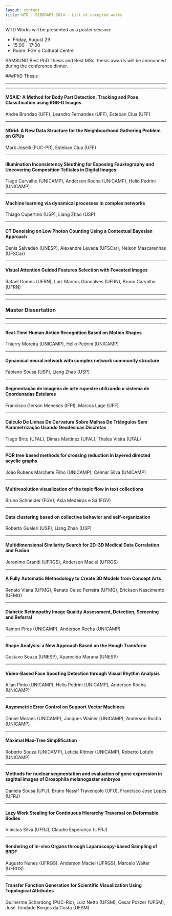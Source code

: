 ```yaml
---
layout: content
title: WTD - SIBGRAPI 2014 - List of accepted works
---
```

WTD Works will be presented as a poster session: 

- Friday, August 29
- 15:00 - 17:00
- Room: FGV´s Cultural Centre

SAMSUNG Best PhD. thesis and Best MSc. thesis awards will be announced during the conference dinner.

###PhD Thesis

* * * 
* * * 

#### M5AIE: A Method for Body Part Detection, Tracking and Pose Classification using RGB-D Images
Andre Brandao (UFF), Leandro Fernandes (UFF), Esteban Clua (UFF)
* * * 

#### NGrid: A New Data Structure for the Neighbourhood Gathering Problem on GPUs
Mark Joselli (PUC-PR), Esteban Clua (UFF)
* * * 

#### Illumination Inconsistency Sleuthing for Exposing Fauxtography and Uncovering Composition Telltales in Digital Images
Tiago Carvalho (UNICAMP), Anderson Rocha (UNICAMP), Helio Pedrini (UNICAMP)
* * * 

#### Machine learning via dynamical processes in complex networks
Thiago Cupertino (USP), Liang Zhao (USP)
* * * 

#### CT Denoising on Low Photon Counting Using a Contextual Bayesian Approach
Denis Salvadeo (UNESP), Alexandre Levada (UFSCar), Nelson Mascarenhas (UFSCar)
* * * 

#### Visual Attention Guided Features Selection with Foveated Images
Rafael Gomes (UFRN), Luiz Marcos Goncalves (UFRN), Bruno Carvalho (UFRN)
* * * 
* * * 

### Master Dissertation

* * * 
* * * 

#### Real-Time Human Action Recognition Based on Motion Shapes
Thierry Moreira (UNICAMP), Hélio Pedrini (UNICAMP)
* * * 

#### Dynamical neural network with complex network community structure
Fabiano Sousa (USP), Liang Zhao (USP)
* * * 

#### Segmentação de imagens de arte rupestre utilizando o sistema de Coordenadas Estelares
Francisco Gerson Meneses (IFPI), Marcos Lage (UFF)
* * * 

#### Cálculo De Linhas De Curvatura Sobre Malhas De Triângulos Sem Parametrização Usando Geodésicas Discretas
Tiago Brito (UFAL), Dimas Martínez (UFAL), Thales Vieira (UFAL)
* * * 

#### PQR tree based methods for crossing reduction in layered directed acyclic graphs
João Rubens Marchete Filho (UNICAMP), Celmar Silva (UNICAMP)
* * * 

#### Multiresolution visualization of the topic flow in text collections
Bruno Schneider (FGV), Asla Medeiros e Sá (FGV)
* * * 

#### Data clustering based on collective behavior and self-organization
Roberto Gueleri (USP), Liang Zhao (USP)
* * * 

#### Multidimensional Similarity Search for 2D-3D Medical Data Correlation and Fusion
Jeronimo Grandi (UFRGS), Anderson Maciel (UFRGS)
* * * 

#### A Fully Automatic Methodology to Create 3D Models from Concept Arts
Renato Viana (UFMG), Renato Celso Ferreira (UFMG), Erickson Nascimento (UFMG)
* * * 

#### Diabetic Retinopathy Image Quality Assessment, Detection, Screening and Referral
Ramon Pires (UNICAMP), Anderson Rocha (UNICAMP)
* * * 

#### Shape Analysis: a New Approach Based on the Hough Transform
Gustavo Souza (UNESP), Aparecido Marana (UNESP)
* * * 

#### Video-Based Face Spoofing Detection through Visual Rhythm Analysis
Allan Pinto (UNICAMP), Helio Pedrini (UNICAMP), Anderson Rocha (UNICAMP)
* * * 

#### Asymmetric Error Control on Support Vector Machines
Daniel Moraes (UNICAMP), Jacques Wainer (UNICAMP), Anderson Rocha (UNICAMP)
* * * 

#### Maximal Max-Tree Simplification
Roberto Souza (UNICAMP), Letícia Rittner (UNICAMP), Roberto Lotufo (UNICAMP)
* * * 

#### Methods for nuclear segmentation and evaluation of gene expression in sagittal images of Drosophila melanogaster embryos
Daniela Sousa (UFU), Bruno Nassif Travençolo (UFU), Francisco Jose Lopes (UFRJ)
* * * 

#### Lazy Work Stealing for Continuous Hierarchy Traversal on Deformable Bodies
Vinícius Silva (UFRJ), Claudio Esperança (UFRJ)
* * * 

#### Rendering of in-vivo Organs through Laparoscopy-based Sampling of BRDF
Augusto Nunes (UFRGS), Anderson Maciel (UFRGS), Marcelo Walter (UFRGS)
* * * 

#### Transfer Function Generation for Scientific Visualization Using Topological Attributes
Guilherme Schardong (PUC-Rio), Luiz Netto (UFSM), Cesar Pozzer (UFSM), José Trindade Borges da Costa (UFSM)
